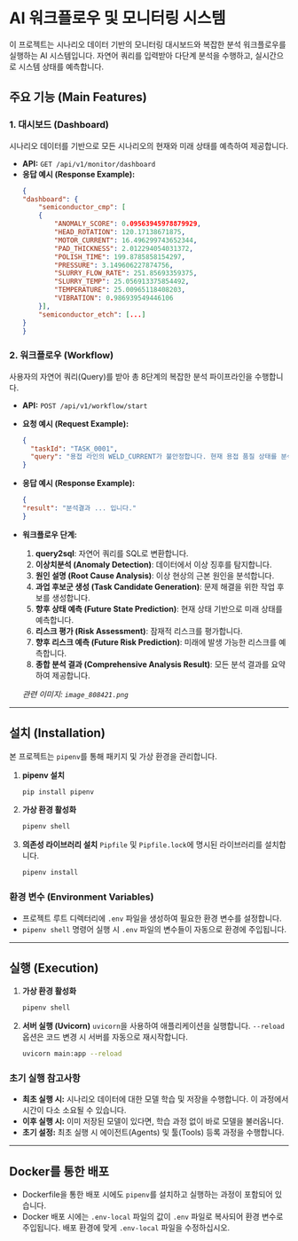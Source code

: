 # AI 워크플로우 및 모니터링 시스템

이 프로젝트는 시나리오 데이터 기반의 모니터링 대시보드와 복잡한 분석 워크플로우를 실행하는 AI 시스템입니다. 자연어 쿼리를 입력받아 다단계 분석을 수행하고, 실시간으로 시스템 상태를 예측합니다.

## 주요 기능 (Main Features)

### 1. 대시보드 (Dashboard)

시나리오 데이터를 기반으로 모든 시나리오의 현재와 미래 상태를 예측하여 제공합니다.

* **API:** `GET /api/v1/monitor/dashboard`
* **응답 예시 (Response Example):**
    ```json
    {
    "dashboard": {
        "semiconductor_cmp": [
        {
            "ANOMALY_SCORE": 0.09563945978879929,
            "HEAD_ROTATION": 120.17138671875,
            "MOTOR_CURRENT": 16.496299743652344,
            "PAD_THICKNESS": 2.012294054031372,
            "POLISH_TIME": 199.8785858154297,
            "PRESSURE": 3.149606227874756,
            "SLURRY_FLOW_RATE": 251.85693359375,
            "SLURRY_TEMP": 25.056913375854492,
            "TEMPERATURE": 25.00965118408203,
            "VIBRATION": 0.986939549446106
        }],
        "semiconductor_etch": [...]
    }
    }
    ```

### 2. 워크플로우 (Workflow)

사용자의 자연어 쿼리(Query)를 받아 총 8단계의 복잡한 분석 파이프라인을 수행합니다.

* **API:** `POST /api/v1/workflow/start`
* **요청 예시 (Request Example):**
    ```json
    {
      "taskId": "TASK_0001",
      "query": "용접 라인의 WELD_CURRENT가 불안정합니다. 현재 용접 품질 상태를 분석해주세요"
    }
    ```
* **응답 예시 (Response Example):**
    ```json
    {
    "result": "분석결과 ... 입니다."
    }
    ```
* **워크플로우 단계:**
    1.  **query2sql**: 자연어 쿼리를 SQL로 변환합니다.
    2.  **이상치분석 (Anomaly Detection)**: 데이터에서 이상 징후를 탐지합니다.
    3.  **원인 설명 (Root Cause Analysis)**: 이상 현상의 근본 원인을 분석합니다.
    4.  **과업 후보군 생성 (Task Candidate Generation)**: 문제 해결을 위한 작업 후보를 생성합니다.
    5.  **향후 상태 예측 (Future State Prediction)**: 현재 상태 기반으로 미래 상태를 예측합니다.
    6.  **리스크 평가 (Risk Assessment)**: 잠재적 리스크를 평가합니다.
    7.  **향후 리스크 예측 (Future Risk Prediction)**: 미래에 발생 가능한 리스크를 예측합니다.
    8.  **종합 분석 결과 (Comprehensive Analysis Result)**: 모든 분석 결과를 요약하여 제공합니다.

    *관련 이미지: `image_808421.png`*

---

## 설치 (Installation)

본 프로젝트는 `pipenv`를 통해 패키지 및 가상 환경을 관리합니다.

1.  **pipenv 설치**
    ```bash
    pip install pipenv
    ```

2.  **가상 환경 활성화**
    ```bash
    pipenv shell
    ```

3.  **의존성 라이브러리 설치**
    `Pipfile` 및 `Pipfile.lock`에 명시된 라이브러리를 설치합니다.
    ```bash
    pipenv install
    ```

### 환경 변수 (Environment Variables)

* 프로젝트 루트 디렉터리에 `.env` 파일을 생성하여 필요한 환경 변수를 설정합니다.
* `pipenv shell` 명령어 실행 시 `.env` 파일의 변수들이 자동으로 환경에 주입됩니다.

---

## 실행 (Execution)

1.  **가상 환경 활성화**
    ```bash
    pipenv shell
    ```

2.  **서버 실행 (Uvicorn)**
    `uvicorn`을 사용하여 애플리케이션을 실행합니다. `--reload` 옵션은 코드 변경 시 서버를 자동으로 재시작합니다.
    ```bash
    uvicorn main:app --reload
    ```

### 초기 실행 참고사항

* **최초 실행 시:** 시나리오 데이터에 대한 모델 학습 및 저장을 수행합니다. 이 과정에서 시간이 다소 소요될 수 있습니다.
* **이후 실행 시:** 이미 저장된 모델이 있다면, 학습 과정 없이 바로 모델을 불러옵니다.
* **초기 설정:** 최초 실행 시 에이전트(Agents) 및 툴(Tools) 등록 과정을 수행합니다.

---

## Docker를 통한 배포

* Dockerfile을 통한 배포 시에도 `pipenv`를 설치하고 실행하는 과정이 포함되어 있습니다.
* Docker 배포 시에는 `.env-local` 파일의 값이 `.env` 파일로 복사되어 환경 변수로 주입됩니다. 배포 환경에 맞게 `.env-local` 파일을 수정하십시오.